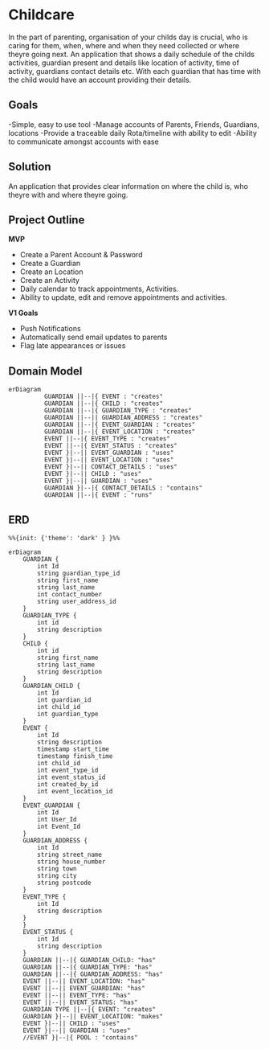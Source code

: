 # Childcare
In the part of parenting, organisation of your childs day is crucial, who is caring for them, when, where and when they need collected or where theyre going next.
An application that shows a daily schedule of the childs activities, guardian present and details like location of activity, time of activity, guardians contact details etc.
With each guardian that has time with the child would have an account providing their details.

## Goals
-Simple, easy to use tool
-Manage accounts of Parents, Friends, Guardians, locations
-Provide a traceable daily Rota/timeline with ability to edit
-Ability to communicate amongst accounts with ease

## Solution
An application that provides clear information on where the child is, who theyre with and where theyre going.

## Project Outline

**MVP**

-   Create a Parent Account & Password
-   Create a Guardian
-   Create an Location
-   Create an Activity
-   Daily calendar to track appointments, Activities.
-   Ability to update, edit and remove appointments and activities.

**V1 Goals**

-   Push Notifications
-   Automatically send email updates to parents
-   Flag late appearances or issues

## Domain Model
``` mermaid
erDiagram
          GUARDIAN ||--|{ EVENT : "creates"
          GUARDIAN ||--|{ CHILD : "creates"
          GUARDIAN ||--|{ GUARDIAN_TYPE : "creates"
          GUARDIAN ||--|| GUARDIAN_ADDRESS : "creates"
          GUARDIAN ||--|{ EVENT_GUARDIAN : "creates"
          GUARDIAN ||--|{ EVENT_LOCATION : "creates"
          EVENT ||--|{ EVENT_TYPE : "creates"
          EVENT ||--|{ EVENT_STATUS : "creates"
          EVENT }|--|| EVENT_GUARDIAN : "uses"
          EVENT }|--|| EVENT_LOCATION : "uses"
          EVENT }|--|| CONTACT_DETAILS : "uses"
          EVENT }|--|| CHILD : "uses"
          EVENT }|--|| GUARDIAN : "uses"
          GUARDIAN }|--|{ CONTACT_DETAILS : "contains"
          GUARDIAN ||--|{ EVENT : "runs"
```

## ERD 
``` mermaid
%%{init: {'theme': 'dark' } }%%

erDiagram
    GUARDIAN {
        int Id
        string guardian_type_id
        string first_name
        string last_name
        int contact_number
        string user_address_id
    }
    GUARDIAN_TYPE {
        int id
        string description
    }
    CHILD {
        int id
        string first_name
        string last_name
        string description
    }
    GUARDIAN_CHILD {
        int Id
        int guardian_id
        int child_id
        int guardian_type
    }
    EVENT {
        int Id
        string description
        timestamp start_time
        timestamp finish_time
        int child_id
        int event_type_id
        int event_status_id
        int created_by_id
        int event_location_id
    }
    EVENT_GUARDIAN {
        int Id
        int User_Id
        int Event_Id
    }
    GUARDIAN_ADDRESS {
        int Id
        string street_name
        string house_number
        string town
        string city
        string postcode
    }
    EVENT_TYPE {
        int Id
        string description
    }
    }
    EVENT_STATUS {
        int Id
        string description
    }
    GUARDIAN ||--|{ GUARDIAN_CHILD: "has"
    GUARDIAN ||--|{ GUARDIAN_TYPE: "has"
    GUARDIAN ||--|{ GUARDIAN_ADDRESS: "has"
    EVENT ||--|| EVENT_LOCATION: "has"
    EVENT ||--|| EVENT_GUARDIAN: "has"
    EVENT ||--|| EVENT_TYPE: "has"
    EVENT ||--|| EVENT_STATUS: "has"
    GUARDIAN TYPE ||--|{ EVENT: "creates"
    GUARDIAN }|--|| EVENT_LOCATION: "makes"
    EVENT }|--|| CHILD : "uses"
    EVENT }|--|| GUARDIAN : "uses"
    //EVENT }|--|{ POOL : "contains"

```
